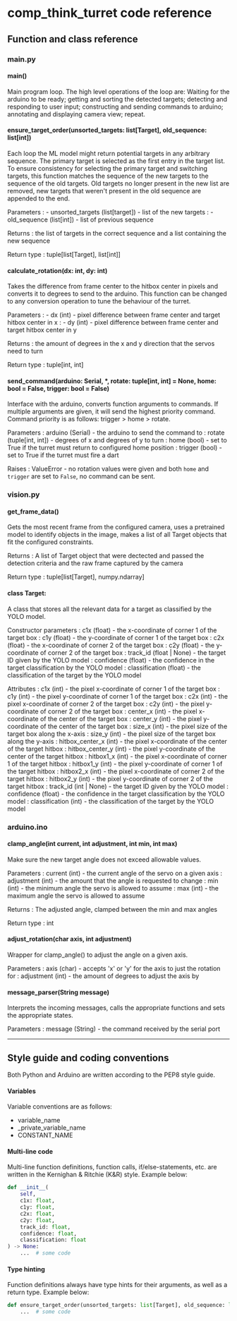 # comp_think_turret code reference

## Function and class reference

### main.py

#### main()

Main program loop. The high level operations of the loop are: Waiting for the arduino to be ready; getting and sorting 
the detected targets; detecting and responding to user input; constructing and sending commands to arduino; annotating 
and displaying camera view; repeat.

#### ensure_target_order(unsorted_targets: list[Target], old_sequence: list[int])

Each loop the ML model might return potential targets in any arbitrary sequence. The primary target is selected as the 
first entry in the target list. To ensure consistency for selecting the primary target and switching targets, this 
function matches the sequence of the new targets to the sequence of the old targets. Old targets no longer present in 
the new list are removed, new targets that weren't present in the old sequence are appended to the end.

Parameters
: - unsorted_targets (list[target]) - list of the new targets
: - old_sequence (list[int]) - list of previous sequence

Returns
: the list of targets in the correct sequence and a list containing the new sequence

Return type
: tuple[list[Target], list[int]]

#### calculate_rotation(dx: int, dy: int)

Takes the difference from frame center to the hitbox center in pixels and converts it to degrees to send to the arduino. 
This function can be changed to any conversion operation to tune the behaviour of the turret.

Parameters
: - dx (int) - pixel difference between frame center and target hitbox center in x
: - dy (int) - pixel difference between frame center and target hitbox center in y

Returns
: the amount of degrees in the x and y direction that the servos need to turn

Return type
: tuple[int, int]

#### send_command(arduino: Serial, *, rotate: tuple[int, int] = None, home: bool = False, trigger: bool = False)

Interface with the arduino, converts function arguments to commands. If multiple arguments are given, it will send the 
highest priority command. Command priority is as follows: trigger > home > rotate.

Parameters
: arduino (Serial) - the arduino to send the command to
: rotate (tuple[int, int]) - degrees of x and degrees of y to turn
: home (bool) - set to True if the turret must return to configured home position
: trigger (bool) - set to True if the turret must fire a dart

Raises
: ValueError - no rotation values were given and both `home` and `trigger` are set to `False`, no command can be sent.

### vision.py

#### get_frame_data()

Gets the most recent frame from the configured camera, uses a pretrained model to identify objects in the image, makes a 
list of all Target objects that fit the configured constraints.

Returns
: A list of Target object that were dectected and passed the detection criteria and the raw frame captured by the camera

Return type
: tuple[list[Target], numpy.ndarray]

#### class Target:

A class that stores all the relevant data for a target as classified by the YOLO model.

Constructor parameters
: c1x (float) - the x-coordinate of corner 1 of the target box
: c1y (float) - the y-coordinate of corner 1 of the target box
: c2x (float) - the x-coordinate of corner 2 of the target box
: c2y (float) - the y-coordinate of corner 2 of the target box
: track_id (float | None) - the target ID given by the YOLO model
: confidence (float) - the confidence in the target classification by the YOLO model
: classification (float) - the classification of the target by the YOLO model

Attributes
: c1x (int) - the pixel x-coordinate of corner 1 of the target box
: c1y (int) - the pixel y-coordinate of corner 1 of the target box
: c2x (int) - the pixel x-coordinate of corner 2 of the target box
: c2y (int) - the pixel y-coordinate of corner 2 of the target box
: center_x (int) - the pixel x-coordinate of the center of the target box
: center_y (int) - the pixel y-coordinate of the center of the target box
: size_x (int) - the pixel size of the target box along the x-axis
: size_y (int) - the pixel size of the target box along the y-axis
: hitbox_center_x (int) - the pixel x-coordinate of the center of the target hitbox
: hitbox_center_y (int) - the pixel y-coordinate of the center of the target hitbox
: hitbox1_x (int) - the pixel x-coordinate of corner 1 of the target hitbox
: hitbox1_y (int) - the pixel y-coordinate of corner 1 of the target hitbox
: hitbox2_x (int) - the pixel x-coordinate of corner 2 of the target hitbox
: hitbox2_y (int) - the pixel y-coordinate of corner 2 of the target hitbox
: track_id (int | None) - the target ID given by the YOLO model
: confidence (float) - the confidence in the target classification by the YOLO model
: classification (int) - the classification of the target by the YOLO model


### arduino.ino

#### clamp_angle(int current, int adjustment, int min, int max)

Make sure the new target angle does not exceed allowable values.

Parameters
: current (int) - the current angle of the servo on a given axis
: adjustment (int) - the amount that the angle is requested to change
: min (int) - the minimum angle the servo is allowed to assume
: max (int) - the maximum angle the servo is allowed to assume

Returns
: The adjusted angle, clamped between the min and max angles

Return type
: int

#### adjust_rotation(char axis, int adjustment)

Wrapper for clamp_angle() to adjust the angle on a given axis.

Parameters
: axis (char) - accepts 'x' or 'y' for the axis to just the rotation for
: adjustment (int) - the amount of degrees to adjust the axis by

#### message_parser(String message)

Interprets the incoming messages, calls the appropriate functions and sets the appropriate states.

Parameters
: message (String) - the command received by the serial port

---
## Style guide and coding conventions
Both Python and Arduino are written according to the PEP8 style guide. 

#### Variables
Variable conventions are as follows:
- variable_name
- _private_variable_name
- CONSTANT_NAME

#### Multi-line code
Multi-line function definitions, function calls, if/else-statements, etc. are written in the Kernighan & Ritchie (K&R) 
style. Example below:
```python
def __init__(
    self,
    c1x: float,
    c1y: float,
    c2x: float,
    c2y: float,
    track_id: float,
    confidence: float,
    classification: float
) -> None:
    ...  # some code
```

#### Type hinting
Function definitions always have type hints for their arguments, as well as a return type. Example below:
```python
def ensure_target_order(unsorted_targets: list[Target], old_sequence: list[int]) -> tuple[list[Target], list[int]]:
    ...  # some code
```
